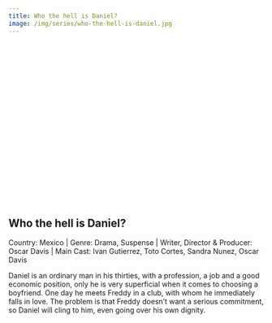 ```yaml
---
title: Who the hell is Daniel?
image: /img/series/who-the-hell-is-daniel.jpg
---
```

<iframe width="560" height="315" src="" frameborder="0" allow="accelerometer; autoplay; encrypted-media; gyroscope; picture-in-picture" allowfullscreen></iframe>

## Who the hell is Daniel?  
Country: Mexico | Genre: Drama, Suspense | Writer, Director & Producer: Oscar Davis | Main Cast: Ivan Gutierrez, Toto Cortes, Sandra Nunez, Oscar Davis

Daniel is an ordinary man in his thirties, with a profession, a job and a good economic position, only he is very superficial when it comes to choosing a boyfriend. One day he meets Freddy in a club, with whom he immediately falls in love. The problem is that Freddy doesn’t want a serious commitment, so Daniel will cling to him, even going over his own dignity.

